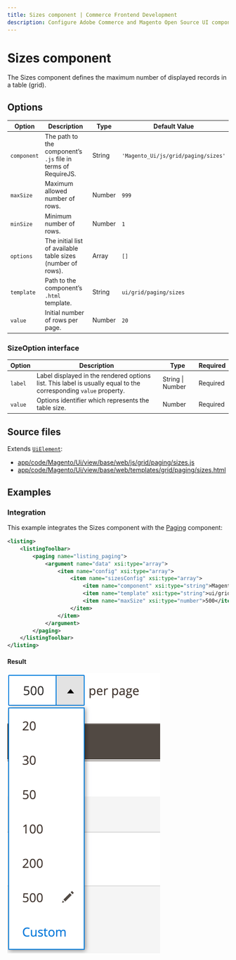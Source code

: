 ```yaml
---
title: Sizes component | Commerce Frontend Development
description: Configure Adobe Commerce and Magento Open Source UI components and integrate them with other components.
---
```


# Sizes component

The Sizes component defines the maximum number of displayed records in a table (grid).

## Options

| Option | Description | Type | Default Value |
| --- | --- | --- | --- |
| `component` | The path to the component’s `.js` file in terms of RequireJS. | String | `'Magento_Ui/js/grid/paging/sizes'` |
| `maxSize` | Maximum allowed number of rows. | Number | `999` |
| `minSize` | Minimum number of rows. | Number | `1` |
| `options` | The initial list of available table sizes (number of rows). | Array | `[]` |
| `template` | Path to the component’s `.html` template. | String | `ui/grid/paging/sizes` |
| `value` | Initial number of rows per page. | Number | `20` |

### SizeOption interface

| Option | Description | Type | Required |
| --- | --- | --- | --- |
| `label` | Label displayed in the rendered options list. This label is usually equal to the corresponding `value` property. | String \| Number | Required |
| `value` | Options identifier which represents the table size. | Number | Required |

## Source files

Extends [`UiElement`](../concepts/element.md):

-  [app/code/Magento/Ui/view/base/web/js/grid/paging/sizes.js](https://github.com/magento/magento2/blob/2.4/app/code/Magento/Ui/view/base/web/js/grid/paging/sizes.js)
-  [app/code/Magento/Ui/view/base/web/templates/grid/paging/sizes.html](https://github.com/magento/magento2/blob/2.4/app/code/Magento/Ui/view/base/web/templates/grid/paging/sizes.html)

## Examples

### Integration

This example integrates the Sizes component with the [Paging](paging.md) component:

```xml
<listing>
    <listingToolbar>
        <paging name="listing_paging">
            <argument name="data" xsi:type="array">
                <item name="config" xsi:type="array">
                    <item name="sizesConfig" xsi:type="array">
                        <item name="component" xsi:type="string">Magento_Ui/js/grid/paging/sizes</item>
                        <item name="template" xsi:type="string">ui/grid/paging/sizes</item>
                        <item name="maxSize" xsi:type="number">500</item>
                    </item>
                </item>
            </argument>
        </paging>
    </listingToolbar>
</listing>
```

#### Result

![Sizes Component example](../../_images/ui-components/ui-sizes-result.png)

